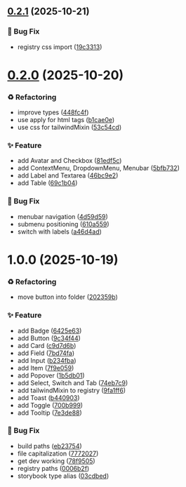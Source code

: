 ## [0.2.1](https://github.com/lloydrichards/proj_shadcn-lit-registry/compare/v0.2.0...v0.2.1) (2025-10-21)


### 🐛 Bug Fix

* registry css import ([19c3313](https://github.com/lloydrichards/proj_shadcn-lit-registry/commit/19c3313424ce9f6741be51f16d7eb7cc2c9db3fd))

# [0.2.0](https://github.com/lloydrichards/proj_shadcn-lit-registry/compare/v0.1.0...v0.2.0) (2025-10-20)


### ♻️ Refactoring

* improve types ([448fc4f](https://github.com/lloydrichards/proj_shadcn-lit-registry/commit/448fc4f597e426dc72dd01212bc164ef53c64daf))
* use apply for html tags ([b1cae0e](https://github.com/lloydrichards/proj_shadcn-lit-registry/commit/b1cae0e41002295d4c51039687bf7fc7ebfe1bbd))
* use css for tailwindMixin ([53c54cd](https://github.com/lloydrichards/proj_shadcn-lit-registry/commit/53c54cdf5ae438b71d89e5e3271583ab6d13d502))


### ✨ Feature

* add Avatar and Checkbox ([81edf5c](https://github.com/lloydrichards/proj_shadcn-lit-registry/commit/81edf5c0162d806f9e060c072007d1865c519759))
* add ContextMenu, DropdownMenu, Menubar ([5bfb732](https://github.com/lloydrichards/proj_shadcn-lit-registry/commit/5bfb732092280c030275989b850b246c5aa8bd8f))
* add Label and Textarea ([46bc9e2](https://github.com/lloydrichards/proj_shadcn-lit-registry/commit/46bc9e2cc029ecf2e6c87facd4a43c77dc0e0414))
* add Table ([69c1b04](https://github.com/lloydrichards/proj_shadcn-lit-registry/commit/69c1b04d2f35450549a66abcef28ba3894b62bd4))


### 🐛 Bug Fix

* menubar navigation ([4d59d59](https://github.com/lloydrichards/proj_shadcn-lit-registry/commit/4d59d590216c0b2822205f71c9005480c677b91c))
* submenu positioning ([610a559](https://github.com/lloydrichards/proj_shadcn-lit-registry/commit/610a559712fe8a69bb2138bc9dc10c37cbca2e79))
* switch with labels ([a46d4ad](https://github.com/lloydrichards/proj_shadcn-lit-registry/commit/a46d4ad793ed652b0c296a2b0ead607426653c34))

# 1.0.0 (2025-10-19)


### ♻️ Refactoring

* move button into folder ([202359b](https://github.com/lloydrichards/proj_shadcn-lit-registry/commit/202359bfd7bc2599f1359c5ed95c9563a6105ddd))


### ✨ Feature

* add Badge ([6425e63](https://github.com/lloydrichards/proj_shadcn-lit-registry/commit/6425e630824f88dc2a8a98f06393e8896b8fd185))
* add Button ([9c34f44](https://github.com/lloydrichards/proj_shadcn-lit-registry/commit/9c34f44f4c65f259343cd92617ed0ad583c7ef7f))
* add Card ([c9d7d6b](https://github.com/lloydrichards/proj_shadcn-lit-registry/commit/c9d7d6be4ed6e80e1297e43e0e89170ea9d98e92))
* add Field ([7bd74fa](https://github.com/lloydrichards/proj_shadcn-lit-registry/commit/7bd74fa1607d988315b3d8f5d8cbf600700afa49))
* add Input ([b234fba](https://github.com/lloydrichards/proj_shadcn-lit-registry/commit/b234fba16b0314b4868f0f347f828e62c7f63dbd))
* add Item ([7f9e059](https://github.com/lloydrichards/proj_shadcn-lit-registry/commit/7f9e059b3987881a4f55f75c42050f45dcd59526))
* add Popover ([1b5db01](https://github.com/lloydrichards/proj_shadcn-lit-registry/commit/1b5db01f6aeaaed6d83867206583431c6fc105b3))
* add Select, Switch and Tab ([74eb7c9](https://github.com/lloydrichards/proj_shadcn-lit-registry/commit/74eb7c9febd622dc19ff1ba6b5f2c6992fd4ab9d))
* add tailwindMixin to registry ([9fa1ff6](https://github.com/lloydrichards/proj_shadcn-lit-registry/commit/9fa1ff6d4eac4903b5e1fd74b7dad6122b5fc27e))
* add Toast ([b440903](https://github.com/lloydrichards/proj_shadcn-lit-registry/commit/b4409039c70a1e376d4822c30457e49602cf6ccb))
* add Toggle ([700b999](https://github.com/lloydrichards/proj_shadcn-lit-registry/commit/700b999c59204b44e5506e86157497dbc80968dc))
* add Tooltip ([7e3de88](https://github.com/lloydrichards/proj_shadcn-lit-registry/commit/7e3de885310e13c5ebb1b5835851ae63061c4e79))


### 🐛 Bug Fix

* build paths ([eb23754](https://github.com/lloydrichards/proj_shadcn-lit-registry/commit/eb237544bb5bfaa95fd92c7af07746eb8ca3e676))
* file capitalization ([7772027](https://github.com/lloydrichards/proj_shadcn-lit-registry/commit/77720276f82795b44316c3f72021d7852715bbf5))
* get dev working ([78f9505](https://github.com/lloydrichards/proj_shadcn-lit-registry/commit/78f9505d74bfe618fa9beb0f74632e59bd7f941a))
* registry paths ([0006b2f](https://github.com/lloydrichards/proj_shadcn-lit-registry/commit/0006b2f6915172d7c5009e795f4593da3880776a))
* storybook type alias ([03cdbed](https://github.com/lloydrichards/proj_shadcn-lit-registry/commit/03cdbed817f7809ba6e19153a8728d9f9267af1d))
